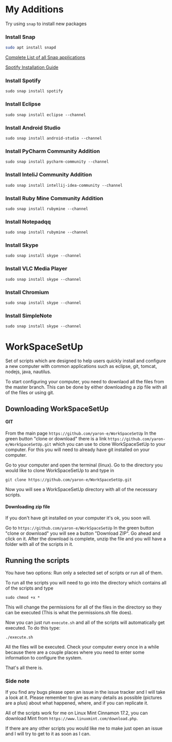 # My Additions
Try using `snap` to install new packages

### Install Snap
```bash
sudo apt install snapd
```


[Complete List of all Snap applications](https://snapcraft.io/store)


[Spotify Installation Guide](https://www.spotify.com/us/download/linux/)



### Install Spotify
```shell
sudo snap install spotify
```
### Install Eclipse
```shell
sudo snap install eclipse --channel 
```

### Install Android Studio
```shell
sudo snap install android-studio --channel 
```

### Install PyCharm Community Addition
```shell
sudo snap install pycharm-community --channel 
```

### Install InteliJ Community Addition
```shell
sudo snap install intellij-idea-community --channel 
```

### Install Ruby Mine Community Addition
```shell
sudo snap install rubymine --channel 
```

### Install Notepadqq
```shell
sudo snap install rubymine --channel 
```

### Install Skype
```shell
sudo snap install skype --channel 
```

### Install VLC Media Player
```shell
sudo snap install skype --channel 
```

### Install Chromium 
```shell
sudo snap install skype --channel 
```

### Install SimpleNote
```shell
sudo snap install skype --channel 
```




# WorkSpaceSetUp
Set of scripts which are designed to help users quickly install and configure a new computer with common applications such as eclipse, git, tomcat, nodejs, java, nautilus.

To start configuring your computer, you need to downlaod all the files from the master branch. This can be done by either downloading a zip file with all of the files or using git. 

## Downloading WorkSpaceSetUp

#### GIT
From the main page 
`https://github.com/yaron-e/WorkSpaceSetUp`
In the green button "clone or download" there is a link `https://github.com/yaron-e/WorkSpaceSetUp.git` which you can use to clone WorkSpaceSetUp to your computer. For this you will need to already have git installed on your computer. 

Go to your computer and open the terminal (linux). Go to the directory you would like to clone WorkSpaceSetUp to and type in

`git clone https://github.com/yaron-e/WorkSpaceSetUp.git`

Now you will see a WorkSpaceSetUp directory with all of the necessary scripts. 

#### Downloading zip file
If you don't have git installed on your computer it's ok, you soon will. 

Go to 
`https://github.com/yaron-e/WorkSpaceSetUp`
In the green button "clone or download" you will see a button "Download ZIP". Go ahead and click on it.
After the download is complete, unzip the file and you will have a folder with all of the scripts in it. 

## Running the scripts
You have two options: Run only a selected set of scripts or run all of them. 

To run all the scripts you will need to go into the directory which contains all of the scripts and type 

`sudo chmod +x *`

This will change the permissions for all of the files in the directory so they can be executed (This is what the permissions.sh file does).

Now you can just run `execute.sh` and all of the scripts will automatically get executed. To do this type:

`./execute.sh`

All the files will be executed. Check your computer every once in a while because there are a couple places where you need to enter some information to configure the system. 


That's all there is.

### Side note
If you find any bugs please open an issue in the issue tracker and I will take a look at it. Please remember to give as many details as possible (pictures are a plus) about what happened, where, and if you can replicate it. 

All of the scripts work for me on Linux Mint Cinnamon 17.2, you can download Mint from `https://www.linuxmint.com/download.php`.

If there are any other scripts you would like me to make just open an issue and I will try to get to it as soon as I can. 
